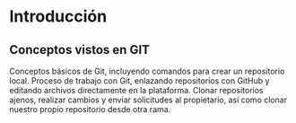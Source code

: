 # Introducción
## Conceptos vistos en GIT
Conceptos básicos de Git, incluyendo comandos para crear un repositorio local. Proceso de trabajo con Git, enlazando repositorios con GitHub y editando archivos directamente en la plataforma. Clonar repositorios ajenos, realizar cambios y enviar solicitudes al propietario, así como clonar nuestro propio repositorio desde otra rama.
